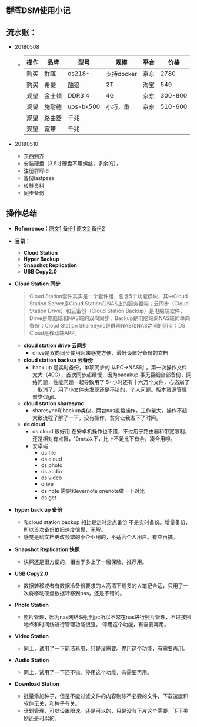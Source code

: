 ## 群晖DSM使用小记

## 流水账：

- 20180508 

	- | 操作 | 品牌   | 型号      | 规模       | 平台 | 价格    |
		| ---- | ------ | --------- | ---------- | ---- | ------- |
		| 购买 | 群晖   | ds218+    | 支持docker | 京东 | 2780    |
		| 购买 | 希捷   | 酷狼      | 2T         | 淘宝 | 549     |
		| 观望 | 金士顿 | DDR3 4    | 4G         | 京东 | 300-800 |
		| 观望 | 施耐德 | ups-bk500 | 小巧，重   | 京东 | 510-600 |
		| 观望 | 路由器 | 千兆      |            |      |         |
		| 观望 | 宽带   | 千兆      |            |      |         |

- 20180510

	- 东西到齐
	- 安装硬盘（3.5寸硬盘不用螺丝，多余的），
	- 注册群晖id
	- 备份lastpass
	- 转移资料
	- 同步备份



## 操作总结

- **Refenrence：**[原文1](https://post.smzdm.com/p/545304) [备份1](nas2.md)  [原文2](https://post.smzdm.com/p/552010/) [备份2](nas3.md)  

- **目录：**

	- **Cloud Station** 
	- **Hyper Backup** 
	- **Snapshot Replication** 
	- **USB Copy2.0**

- **Cloud Station 同步**

	> Cloud Station套件其实是一个套件组，包含5个功能模块，其中Cloud Station Server是Cloud Station在NAS上的服务器端；云同步（Cloud Station Drive）和云备份（Cloud Station Backup）是电脑端软件，Drive是电脑端和NAS端的双向同步，Backup是电脑端向NAS端的单向备份；Cloud Station ShareSync是群晖NAS和NAS之间的同步；DS Cloud是移动端APP。 

	- **cloud station drive  云同步**     
		- drive是双向同步使用起来感觉方便，最好设置好备份的文档
	- **cloud station backup 云备份**
		- back up 是实时备份，单项同步的 从PC->NAS时 ，第一次操作文件太大（40G），首次同步超级慢，因为bacakup 事无巨细全部备份，网络问题，性能问题一起导致用了 5+小时还有十六万个文件，心态崩了 ，取消了。用了小文件夹发现还是不错的，个人问题。版本资源管理器类似git。
	- **cloud station sharesync**
		- sharesync和backup类似，两台nas直接操作，工作量大，操作不起大致流程了解了一下，没有操作，贫穷让我省下了时间。
	- **ds cloud**
		- ds cloud 很好用 在安卓机操作也不错，不过用于路由器和带宽限制，还是相对有点慢，10m/s以下，比上不足比下有余，凑合用呗。
		- 安卓端 
			- ds file    
			- ds cloud
			- ds photo  
			- ds audio
			- ds video
			- drive    
			- ds note  需要和evernote  onenote做一下对比
			- ds get   

- **hyper back up 备份**

	- 和cloud station backup 相比是定时定点备份 不是实时备份。增量备份，所以首次备份依旧速度很慢，无解。
	- 感觉是给文档更改频繁的小企业用的，不适合个人用户。有空再搞。

- **Snapshot Replication  快照**

	- 快照还是很方便的，相当于多上了一层保险，推荐用。

- **USB Copy2.0**

	- 数据转移或者有数据冷备份要求的人高清下载多的人笔记合适，只用了一次将移动硬盘数据转移到nas，还是不错的。

- **Photo Station**

	- 照片管理，因为nas网络映射到pc所以不常在nas进行照片管理，不过按照地点和时间线进行管理功能很强。 停用这个功能，有需要再用。

- **Video Station** 

	- 同上，试用了一下简洁易用，只是没需要。停用这个功能，有需要再用。

- **Audio Station**

	- 同上，试用了一下还不错。停用这个功能，有需要再用。 

- **Download Station** 

	- 批量添加种子，但是不能过滤文件的内容剔除不必要的文件，下载速度和软件无关，和种子有关。
	- 计划管理，可以设置限速。还是可以的，只是没有下片这个需要，下下美剧还是可以的。

	

	​		

